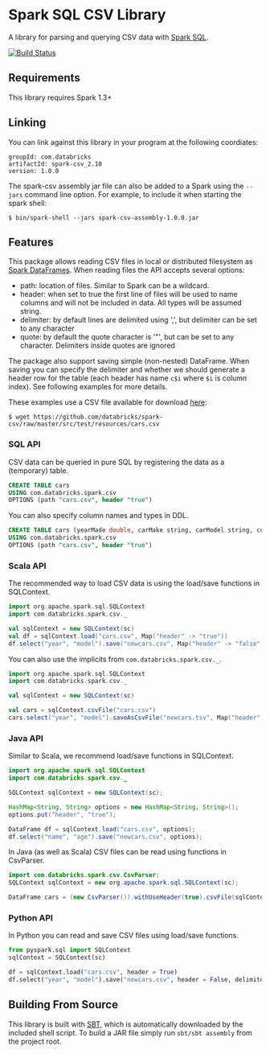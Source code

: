# Spark SQL CSV Library

A library for parsing and querying CSV data with [Spark SQL](http://spark.apache.org/docs/latest/sql-programming-guide.html).

[![Build Status](https://travis-ci.org/databricks/spark-csv.svg?branch=master)](https://travis-ci.org/databricks/spark-csv)

## Requirements

This library requires Spark 1.3+

## Linking
You can link against this library in your program at the following coordiates:

```
groupId: com.databricks
artifactId: spark-csv_2.10
version: 1.0.0
```
The spark-csv assembly jar file can also be added to a Spark using the `--jars` command line option.  For example, to include it when starting the spark shell:

```
$ bin/spark-shell --jars spark-csv-assembly-1.0.0.jar
```

## Features
This package allows reading CSV files in local or distributed filesystem as [Spark DataFrames](https://spark.apache.org/docs/1.3.0/sql-programming-guide.html).
When reading files the API accepts several options:
* path: location of files. Similar to Spark can be a wildcard.
* header: when set to true the first line of files will be used to name columns and will not be included in data. All types will be assumed string.
* delimiter: by default lines are delimited using ',', but delimiter can be set to any character
* quote: by default the quote character is '"', but can be set to any character. Delimiters inside quotes are ignored

The package also support saving simple (non-nested) DataFrame. When saving you can specify the delimiter and whether we should generate a header row for the table (each header has name `c$i` where `$i` is column index). See following examples for more details.

These examples use a CSV file available for download [here](https://github.com/databricks/spark-csv/raw/master/src/test/resources/cars.csv):

```
$ wget https://github.com/databricks/spark-csv/raw/master/src/test/resources/cars.csv
```

### SQL API
CSV data can be queried in pure SQL by registering the data as a (temporary) table.

```sql
CREATE TABLE cars
USING com.databricks.spark.csv
OPTIONS (path "cars.csv", header "true")
```

You can also specify column names and types in DDL.
```sql
CREATE TABLE cars (yearMade double, carMake string, carModel string, comments string, blank string)
USING com.databricks.spark.csv
OPTIONS (path "cars.csv", header "true")
```

### Scala API
The recommended way to load CSV data is using the load/save functions in SQLContext.

```scala
import org.apache.spark.sql.SQLContext
import com.databricks.spark.csv._

val sqlContext = new SQLContext(sc)
val df = sqlContext.load("cars.csv", Map("header" -> "true"))
df.select("year", "model").save("newcars.csv", Map("header" -> "false", "delimiter" -> "\t"))
```

You can also use the implicits from `com.databricks.spark.csv._`.

```scala
import org.apache.spark.sql.SQLContext
import com.databricks.spark.csv._

val sqlContext = new SQLContext(sc)

val cars = sqlContext.csvFile("cars.csv")
cars.select("year", "model").saveAsCsvFile("newcars.tsv", Map("header" -> "false", "delimiter" -> "\t"))
```

### Java API
Similar to Scala, we recommend load/save functions in SQLContext.

```java
import org.apache.spark.sql.SQLContext
import com.databricks.spark.csv._

SQLContext sqlContext = new SQLContext(sc);

HashMap<String, String> options = new HashMap<String, String>();
options.put("header", "true");

DataFrame df = sqlContext.load("cars.csv", options);
df.select("name", "age").save("newcars.csv", options);
```

In Java (as well as Scala) CSV files can be read using functions in CsvParser.

```java
import com.databricks.spark.csv.CsvParser;
SQLContext sqlContext = new org.apache.spark.sql.SQLContext(sc);

DataFrame cars = (new CsvParser()).withUseHeader(true).csvFile(sqlContext, "cars.csv");
```

### Python API
In Python you can read and save CSV files using load/save functions.

```python
from pyspark.sql import SQLContext
sqlContext = SQLContext(sc)

df = sqlContext.load("cars.csv", header = True)
df.select("year", "model").save("newcars.csv", header = False, delimiter = "\t")
```

## Building From Source
This library is built with [SBT](http://www.scala-sbt.org/0.13/docs/Command-Line-Reference.html), which is automatically downloaded by the included shell script. To build a JAR file simply run `sbt/sbt assembly` from the project root.
